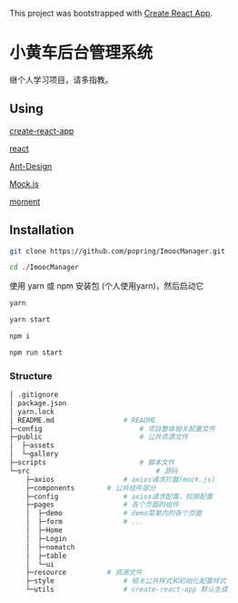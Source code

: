This project was bootstrapped with [Create React App](https://github.com/facebook/create-react-app).

# 小黄车后台管理系统

继个人学习项目，请多指教。

## Using

[create-react-app](https://www.npmjs.com/package/create-react-app)

[react](https://zh-hans.reactjs.org/)

[Ant-Design](https://ant.design/)

[Mock.js](http://mockjs.com/)

[moment](https://momentjs.com/)

## Installation

```bash
git clone https://github.com/popring/ImoocManager.git

cd ./ImoocManager
```

使用 yarn 或 npm 安装包 (个人使用yarn)，然后启动它

```bash
yarn

yarn start
```

```bash
npm i

npm run start
```

### Structure

```bash
│ .gitignore
│ package.json
│ yarn.lock				
│ README.md					# README
├─config						# 项目整体相关配置文件
├─public						# 公共资源文件
│  ├─assets
│  └─gallery
├─scripts						# 脚本文件
└─src								# 源码
    ├─axios					# axios请求拦截(mock.js)
    ├─components		# 公共组件部分
    ├─config				# axios请求配置，权限配置
    ├─pages					# 各个页面的组件
    │  ├─demo				# demo菜单内的各个页面
    │  ├─form				# ...
    │  ├─Home
    │  ├─Login
    │  ├─nomatch
    │  ├─table
    │  └─ui
    ├─resource			# 资源文件
    ├─style					# 相关公共样式和初始化配置样式
    └─utils					# create-react-app 默认生成
```